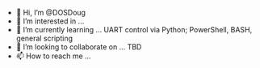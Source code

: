 - 👋 Hi, I’m @DOSDoug
- 👀 I’m interested in ... 
- 🌱 I’m currently learning ... UART control via Python; PowerShell, BASH, general scripting
- 💞️ I’m looking to collaborate on ... TBD
- 📫 How to reach me ...

<!---
DOSDoug/DOSDoug is a ✨ special ✨ repository because its `README.md` (this file) appears on your GitHub profile.
You can click the Preview link to take a look at your changes.
--->
